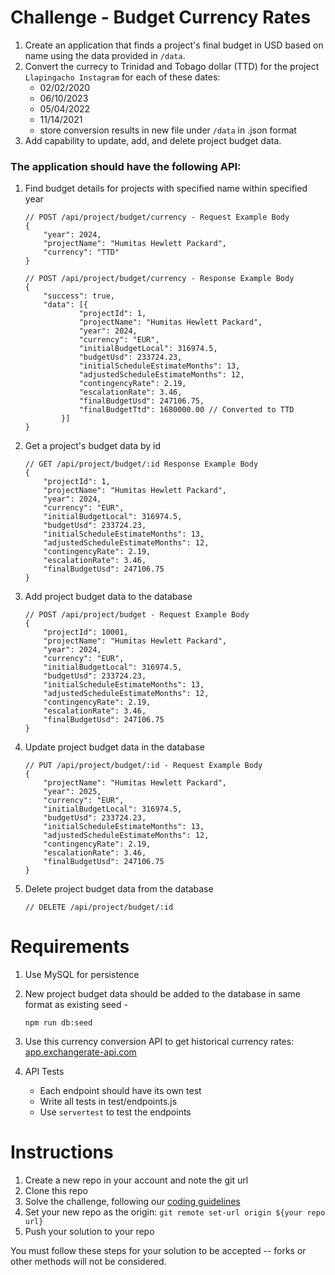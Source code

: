 # Challenge - Budget Currency Rates

1. Create an application that finds a project's final budget in USD based on name using the data provided in ```/data```. 
2. Convert the currecy to Trinidad and Tobago dollar (TTD) for the project ```Llapingacho Instagram``` for each of these dates:
	- 02/02/2020
	- 06/10/2023
	- 05/04/2022
	- 11/14/2021
	- store conversion results in new file under ```/data``` in .json format
3. Add capability to update, add, and delete project budget data.

### The application should have the following API: 

1. Find budget details for projects with specified name within specified year

	```
	// POST /api/project/budget/currency - Request Example Body
	{
		"year": 2024,
		"projectName": "Humitas Hewlett Packard",
		"currency": "TTD"
	}
	```
	```
	// POST /api/project/budget/currency - Response Example Body
	{
		"success": true,
		"data": [{
				"projectId": 1,
				"projectName": "Humitas Hewlett Packard",
				"year": 2024,
				"currency": "EUR",
				"initialBudgetLocal": 316974.5,
				"budgetUsd": 233724.23,
				"initialScheduleEstimateMonths": 13,
				"adjustedScheduleEstimateMonths": 12,
				"contingencyRate": 2.19,
				"escalationRate": 3.46,
				"finalBudgetUsd": 247106.75,
				"finalBudgetTtd": 1680000.00 // Converted to TTD
			}]
	}
	```
2. Get a project's budget data by id
	```
	// GET /api/project/budget/:id Response Example Body
	{
		"projectId": 1,
		"projectName": "Humitas Hewlett Packard",
		"year": 2024,
		"currency": "EUR",
		"initialBudgetLocal": 316974.5,
		"budgetUsd": 233724.23,
		"initialScheduleEstimateMonths": 13,
		"adjustedScheduleEstimateMonths": 12,
		"contingencyRate": 2.19,
		"escalationRate": 3.46,
		"finalBudgetUsd": 247106.75
	}

	```

3. Add project budget data to the database
	```
	// POST /api/project/budget - Request Example Body
	{
		"projectId": 10001,
		"projectName": "Humitas Hewlett Packard",
		"year": 2024,
		"currency": "EUR",
		"initialBudgetLocal": 316974.5,
		"budgetUsd": 233724.23,
		"initialScheduleEstimateMonths": 13,
		"adjustedScheduleEstimateMonths": 12,
		"contingencyRate": 2.19,
		"escalationRate": 3.46,
		"finalBudgetUsd": 247106.75
	}

	```

4. Update project budget data in the database
	```
	// PUT /api/project/budget/:id - Request Example Body
	{
		"projectName": "Humitas Hewlett Packard",
		"year": 2025,
		"currency": "EUR",
		"initialBudgetLocal": 316974.5,
		"budgetUsd": 233724.23,
		"initialScheduleEstimateMonths": 13,
		"adjustedScheduleEstimateMonths": 12,
		"contingencyRate": 2.19,
		"escalationRate": 3.46,
		"finalBudgetUsd": 247106.75
	}
	```

5. Delete project budget data from the database
	```
	// DELETE /api/project/budget/:id
	```


# Requirements
1. Use MySQL for persistence
2. New project budget data should be added to the database in same format as existing seed -

	```
	npm run db:seed
	``` 
2. Use this currency conversion API to get historical currency rates: [app.exchangerate-api.com](https://www.exchangerate-api.com/docs/historical-data-requests)
3. API Tests
    - Each endpoint should have its own test
    - Write all tests in test/endpoints.js
    - Use `servertest` to test the endpoints

# Instructions
1. Create a new repo in your account and note the git url
2. Clone this repo
3. Solve the challenge, following our [coding guidelines](https://github.com/superstruct-tech/onboarding)
4. Set your new repo as the origin: `git remote set-url origin ${your repo url}`
5. Push your solution to your repo

You must follow these steps for your solution to be accepted -- forks or other methods will not be considered.
